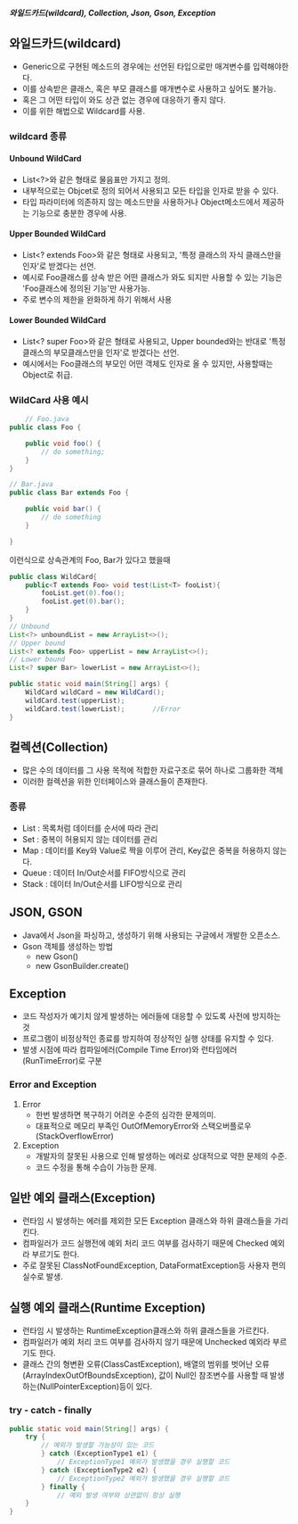 ##### 와일드카드(wildcard), Collection, Json, Gson, Exception

## 와일드카드(wildcard)
- Generic으로 구현된 메소드의 경우에는 선언된 타입으로만 매겨변수를 입력해야한다.
- 이를 상속받은 클래스, 혹은 부모 클래스를 매개변수로 사용하고 싶어도 불가능.
- 혹은 그 어떤 타입이 와도 상관 없는 경우에 대응하기 좋지 않다.
- 이를 위한 해법으로 Wildcard를 사용.

### wildcard 종류
#### Unbound WildCard
- List<?>와 같은 형태로 물음표만 가지고 정의.
- 내부적으로는 Objcet로 정의 되어서 사용되고 모든 타입을 인자로 받을 수 있다.
- 타입 파라미터에 의존하지 않는 메소드만을 사용하거나 Object메소드에서 제공하는 기능으로 충분한 경우에 사용.

#### Upper Bounded WildCard
- List<? extends Foo>와 같은 형태로 사용되고, '특정 클래스의 자식 클래스만을 인자'로 받겠다는 선언.
- 예시로 Foo클래스를 상속 받은 어떤 클래스가 와도 되지만 사용할 수 있는 기능은 'Foo클래스에 정의된 기능'만 사용가능.
- 주로 변수의 제한을 완화하게 하기 위해서 사용

#### Lower Bounded WildCard 
- List<? super Foo>와 같은 형태로 사용되고, Upper bounded와는 반대로 '특정 클래스의 부모클래스만을 인자'로 받겠다는 선언.
- 예시에서는 Foo클래스의 부모인 어떤 객체도 인자로 올 수 있지만, 사용할때는 Object로 취급.

### WildCard 사용 예시
```java
    // Foo.java
public class Foo {

    public void foo() {
        // do something;
    }
}

// Bar.java
public class Bar extends Foo {

    public void bar() {
        // do something
    }

}
```
이런식으로 상속관계의 Foo, Bar가 있다고 했을때

```java
public class WildCard{
    public<T extends Foo> void test(List<T> fooList){
        fooList.get(0).foo();
        fooList.get(0).bar();
    }
}
// Unbound
List<?> unboundList = new ArrayList<>();
// Upper bound
List<? extends Foo> upperList = new ArrayList<>();
// Lower bound
List<? super Bar> lowerList = new ArrayList<>();

public static void main(String[] args) {
    WildCard wildCard = new WildCard();
    wildCard.test(upperList);
    wildCard.test(lowerList);       //Error
}
```

## 컬렉션(Collection)
- 많은 수의 데이터를 그 사용 목적에 적합한 자료구조로 묶어 하나로 그룹화한 객체
- 이러한 컬렉션을 위한 인터페이스와 클래스들이 존재한다.

### 종류
- List : 목록처럼 데이터를 순서에 따라 관리
- Set : 중복이 허용되지 않는 데이터를 관리
- Map : 데이터를 Key와 Value로 짝을 이루어 관리, Key값은 중복을 허용하지 않는다.
- Queue : 데이터 In/Out순서를 FIFO방식으로 관리
- Stack : 데이터 In/Out순서를 LIFO방식으로 관리


## JSON, GSON
- Java에서 Json을 파싱하고, 생성하기 위해 사용되는 구글에서 개발한 오픈소스.
- Gson 객체를 생성하는 방법
  - new Gson()
  - new GsonBuilder.create()

## Exception
- 코드 작성자가 예기치 않게 발생하는 에러들에 대응할 수 있도록 사전에 방지하는 것
- 프로그램이 비정상적인 종료를 방지하여 정상적인 실행 상태를 유지할 수 있다.
- 발생 시점에 따라 컴파일에러(Compile Time Error)와 런타임에러(RunTimeError)로 구분

### Error and Exception
1. Error
   - 한번 발생하면 복구하기 어려운 수준의 심각한 문제의미.
   - 대표적으로 메모리 부족인 OutOfMemoryError와 스택오버플로우(StackOverflowError)
2. Exception
   - 개발자의 잘못된 사용으로 인해 발생하는 에러로 상대적으로 약한 문제의 수준.
   - 코드 수정을 통해 수습이 가능한 문제.

## 일반 예외 클래스(Exception)
- 런타임 시 발생하는 에러를 제외한 모든 Exception 클래스와 하위 클래스들을 가리킨다.
- 컴파일러가 코드 실행전에 예외 처리 코드 여부를 검사하기 때문에 Checked 예외라 부르기도 한다.
- 주로 잘못된 ClassNotFoundException, DataFormatException등 사용자 편의 실수로 발생.
## 실행 예외 클래스(Runtime Exception)
- 런타임 시 발생하는 RuntimeException클래스와 하위 클래스들을 가르킨다.
- 컴파일러가 예외 처리 코드 여부를 검사하지 않기 때문에 Unchecked 예외라 부르기도 한다.
- 클래스 간의 형변환 오류(ClassCastException), 배열의 범위를 벗어난 오류(ArrayIndexOutOfBoundsException),
  값이 Null인 참조변수를 사용할 때 발생하는(NullPointerException)등이 있다.

### try - catch - finally
```java
public static void main(String[] args) {
    try {
        // 예외가 발생할 가능성이 있는 코드
        } catch (ExceptionType1 e1) {
            // ExceptionType1 예외가 발생했을 경우 실행할 코드
        } catch (ExceptionType2 e2) {
            // ExceptionType2 예외가 발생했을 경우 실행할 코드
        } finally {
            // 예외 발생 여부와 상관없이 항상 실행
    }
}
```

























